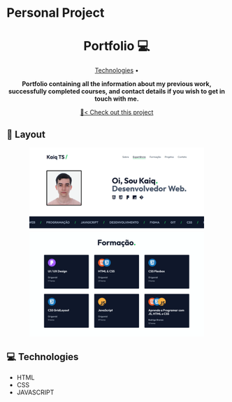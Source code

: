 # Personal Project
<h1 align="center" style="font-weight: bold;">Portfolio 💻</h1>

<p align="center">
 <a href="#tech">Technologies</a> • 
</p>

<p align="center">
    <b>Portfolio containing all the information about my previous work, successfully completed courses, and contact details if you wish to get in touch with me.</b>
</p>

<p align="center">
     <a href="PROJECT__URL">📱< Check out this project</a>
</p>

<h2 id="layout">🎨 Layout</h2>

<p align="center">
    <img src="./img/readme_site_print.webp" alt="" width="400px">
    <img src="./img/print_site_formacao.webp" alt="" width="400px">
</p>

<h2 id="technologies">💻 Technologies</h2>

- HTML
- CSS
- JAVASCRIPT
